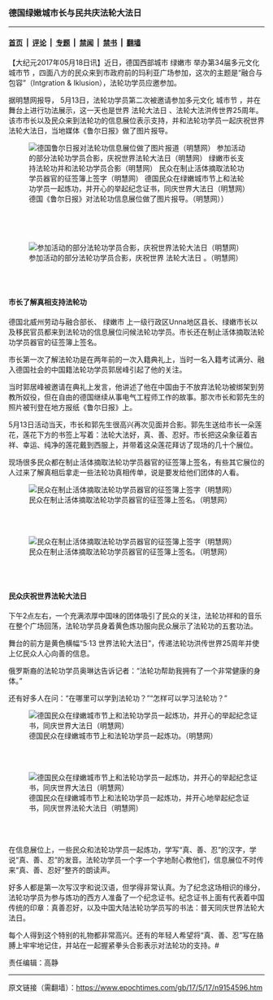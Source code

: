 ### 德国绿嫩城市长与民共庆法轮大法日

---

#### [首页](../../../..?n9154596) &nbsp;|&nbsp; [评论](../../../../../epoch-comment?n9154596) &nbsp;|&nbsp; [专题](../../../../../epoch-special?n9154596) &nbsp;|&nbsp; [禁闻](../../../../../epoch-news?n9154596) &nbsp;|&nbsp; [禁书](../../../../../books?n9154596) &nbsp;|&nbsp; [翻墙](https://github.com/gfw-breaker/nogfw/blob/master/README.md?n9154596)


<div class="post_content" id="artbody" itemprop="articleBody">
 <!-- article content begin -->
 <p>
  【大纪元2017年05月18日讯】近日，德国西部城市
  <ok href="https://www.epochtimes.com/gb/tag/%E7%BB%BF%E5%AB%A9%E5%B8%82.html">
   绿嫩市
  </ok>
  举办第34届多元文化
  <ok href="https://www.epochtimes.com/gb/tag/%E5%9F%8E%E5%B8%82%E8%8A%82.html">
   城市节
  </ok>
  ，四面八方的民众来到市政府前的玛利亚广场参加，这次的主题是“融合与包容”（Intgration &amp; Iklusion），法轮功学员应邀参加。
 </p>
 <p>
  据明慧网报导， 5月13日，法轮功学员第二次被邀请参加多元文化
  <ok href="https://www.epochtimes.com/gb/tag/%E5%9F%8E%E5%B8%82%E8%8A%82.html">
   城市节
  </ok>
  ，并在舞台上进行功法展示，这一天也是世界
  <ok href="https://www.epochtimes.com/gb/tag/%E6%B3%95%E8%BD%AE%E5%A4%A7%E6%B3%95%E6%97%A5.html">
   法轮大法日
  </ok>
  、法轮大法洪传世界25周年。该市市长以及民众来到法轮功的信息展位表示支持，并和法轮功学员一起庆祝世界法轮大法日，当地媒体《鲁尔日报》做了图片报导。
 </p>
 <figure aria-describedby="caption-attachment-9154640" class="wp-caption aligncenter" id="attachment_9154640" style="width: 430px">
  <ok href=" https://i.epochtimes.com/assets/uploads/2017/05/untitled.png" rel="noreferrer noopener" target="_blank">
   <img alt="德国鲁尔日报对法轮功信息展位做了图片报道（明慧网） 参加活动的部分法轮功学员合影，庆祝世界法轮大法日（明慧网） 绿嫩市长支持法轮功并和法轮功学员合影（明慧网） 民众在制止活体摘取法轮功学员器官的征签簿上签字（明慧网） 德国民众在绿嫩城市节上和法轮功学员一起炼功，并开心的举起纪念证书，同庆世界大法日（明慧网） " class="size-full wp-image-9154640" src="https://i.epochtimes.com/assets/uploads/2017/05/untitled.png"/>
  </ok>
  <br/><figcaption class="wp-caption-text" id="caption-attachment-9154640">
   德国《鲁尔日报》对法轮功信息展位做了图片报导。（明慧网））
   <p>
   </p>
  </figcaption><br/>
 </figure><br/>
 <figure aria-describedby="caption-attachment-9154646" class="wp-caption aligncenter" id="attachment_9154646" style="width: 450px">
  <ok href=" https://i.epochtimes.com/assets/uploads/2017/05/2-6-450x300.png" rel="noreferrer noopener" target="_blank">
   <img alt="参加活动的部分法轮功学员合影，庆祝世界法轮大法日（明慧网）" class="size-medium wp-image-9154646" src="https://i.epochtimes.com/assets/uploads/2017/05/2-6-450x300.png"/>
  </ok>
  <br/><figcaption class="wp-caption-text" id="caption-attachment-9154646">
   参加活动的部分法轮功学员合影，庆祝世界
   <ok href="https://www.epochtimes.com/gb/tag/%E6%B3%95%E8%BD%AE%E5%A4%A7%E6%B3%95%E6%97%A5.html">
    法轮大法日
   </ok>
   。（明慧网）
  </figcaption><br/>
 </figure><br/>
 <h4>
  市长了解真相支持法轮功
 </h4>
 <p>
  德国北威州劳动与融合部长、
  <ok href="https://www.epochtimes.com/gb/tag/%E7%BB%BF%E5%AB%A9%E5%B8%82.html">
   绿嫩市
  </ok>
  上一级行政区Unna地区县长、绿嫩市长以及移民官员都来到法轮功的信息展位问候法轮功学员。市长还在制止活体摘取法轮功学员器官的征签簿上签名。
 </p>
 <p>
  市长第一次了解法轮功是在两年前的一次入籍典礼上，当时一名入籍考试满分、融入德国社会的中国籍法轮功学员郭居峰引起了他的关注。
 </p>
 <p>
  当时郭居峰被邀请在典礼上发言，他讲述了他在中国由于不放弃法轮功被绑架到劳教所奴役，但在自由的德国继续从事电气工程师工作的故事。那次市长和郭先生的照片被刊登在地方报纸《鲁尔日报》上。
 </p>
 <p>
  5月13日活动当天，市长和郭先生很高兴再次见面并合影。郭先生送给市长一朵莲花，莲花下方的书签上写着：法轮大法好，真、善、忍好。市长把这朵象征着吉祥、幸运、纯净的莲花戴到西服上，并带着这朵莲花拜访了现场的几十个展位。
 </p>
 <p>
  现场很多民众都在制止活体摘取法轮功学员器官的征签簿上签名，有些其它展位的人过来了解真相后拿走一些法轮功真相传单，说是要发给他们团体的人看。
 </p>
 <figure aria-describedby="caption-attachment-9154649" class="wp-caption aligncenter" id="attachment_9154649" style="width: 450px">
  <ok href=" https://i.epochtimes.com/assets/uploads/2017/05/4-3-450x253.png" rel="noreferrer noopener" target="_blank">
   <img alt="民众在制止活体摘取法轮功学员器官的征签簿上签字（明慧网）" class="size-medium wp-image-9154649" src="https://i.epochtimes.com/assets/uploads/2017/05/4-3-450x253.png"/>
  </ok>
  <br/><figcaption class="wp-caption-text" id="caption-attachment-9154649">
   民众在制止活体摘取法轮功学员器官的征签簿上签名。（明慧网）
  </figcaption><br/>
 </figure><br/>
 <figure aria-describedby="caption-attachment-9154650" class="wp-caption aligncenter" id="attachment_9154650" style="width: 450px">
  <ok href=" https://i.epochtimes.com/assets/uploads/2017/05/5-2-450x253.png" rel="noreferrer noopener" target="_blank">
   <img alt="民众在制止活体摘取法轮功学员器官的征签簿上签字（明慧网）" class="size-medium wp-image-9154650" src="https://i.epochtimes.com/assets/uploads/2017/05/5-2-450x253.png"/>
  </ok>
  <br/><figcaption class="wp-caption-text" id="caption-attachment-9154650">
   民众在制止活体摘取法轮功学员器官的征签簿上签名。（明慧网）
  </figcaption><br/>
 </figure><br/>
 <h4>
  民众庆祝世界法轮大法日
 </h4>
 <p>
  下午2点左右，一个充满浓厚中国味的团体吸引了民众的关注，法轮功祥和的音乐在整个广场回荡，法轮功学员身着黄色炼功服向民众展示了法轮功的五套功法。
 </p>
 <p>
  舞台的前方是黄色横幅“5·13 世界法轮大法日”，传递法轮功洪传世界25周年并使上亿民众人心向善的信息。
 </p>
 <p>
  俄罗斯裔的法轮功学员奥琳达告诉记者：“法轮功帮助我拥有了一个非常健康的身体。”
 </p>
 <p>
  还有好多人在问：“在哪里可以学到法轮功？”“怎样可以学习法轮功？”
 </p>
 <figure aria-describedby="caption-attachment-9154654" class="wp-caption aligncenter" id="attachment_9154654" style="width: 450px">
  <ok href=" https://i.epochtimes.com/assets/uploads/2017/05/7-1-450x253.png" rel="noreferrer noopener" target="_blank">
   <img alt="德国民众在绿嫩城市节上和法轮功学员一起炼功，并开心的举起纪念证书，同庆世界大法日（明慧网）" class="size-medium wp-image-9154654" src="https://i.epochtimes.com/assets/uploads/2017/05/7-1-450x253.png"/>
  </ok>
  <br/><figcaption class="wp-caption-text" id="caption-attachment-9154654">
   德国民众在绿嫩城市节上和法轮功学员一起炼功。（明慧网）
  </figcaption><br/>
 </figure><br/>
 <figure aria-describedby="caption-attachment-9154656" class="wp-caption aligncenter" id="attachment_9154656" style="width: 450px">
  <ok href=" https://i.epochtimes.com/assets/uploads/2017/05/6-2-450x368.png" rel="noreferrer noopener" target="_blank">
   <img alt="德国民众在绿嫩城市节上和法轮功学员一起炼功，并开心的举起纪念证书，同庆世界大法日（明慧网）" class="size-medium wp-image-9154656" src="https://i.epochtimes.com/assets/uploads/2017/05/6-2-450x368.png"/>
  </ok>
  <br/><figcaption class="wp-caption-text" id="caption-attachment-9154656">
   德国民众在绿嫩城市节上和法轮功学员一起炼功，并开心地举起纪念证书，同庆世界法轮大法日（明慧网）
  </figcaption><br/>
 </figure><br/>
 <p>
  在信息展位上，一些民众和法轮功学员一起炼功，学写“真、善、忍”的汉字，学说“真、善、忍”的发音。法轮功学员一个字一个字地耐心教他们，信息展位不时传来“真、善、忍好”整齐的朗读声。
 </p>
 <p>
  好多人都是第一次写汉字和说汉语，但学得非常认真。为了纪念这场相识的缘分，法轮功学员为参与炼功的西方人准备了一个纪念证书。纪念证书上面有代表着中国传统的印章：真善忍好，以及中国大陆法轮功学员写的书法：普天同庆世界法轮大法日。
 </p>
 <p>
  每个人得到这个特别的礼物都非常高兴。还有的年轻人希望将“真、善、忍”写在胳膊上牢牢地记住，并站在一起握紧拳头合影表示对法轮功的支持。#
 </p>
 <p>
  责任编辑：高静
 </p>
 <!-- article content end -->
 <div id="below_article_ad">
 </div>
</div>


---

原文链接（需翻墙）：https://www.epochtimes.com/gb/17/5/17/n9154596.htm